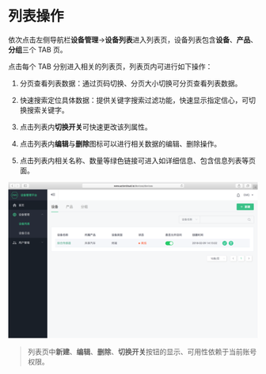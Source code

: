 # 列表操作

依次点击左侧导航栏**设备管理**->**设备列表**进入列表页，设备列表包含**设备**、**产品**、**分组**三个 TAB 页。

点击每个 TAB 分别进入相关的列表页，列表页内可进行如下操作：

1. 分页查看列表数据：通过页码切换、分页大小切换可分页查看列表数据。

2. 快速搜索定位具体数据：提供关键字搜索过滤功能，快速显示指定信心，可切换搜索关键字。

3. 点击列表内**切换开关**可快速更改该列属性。

4. 点击列表内**编辑**与**删除**图标可以进行相关数据的编辑、删除操作。

5. 点击列表内相关名称、数量等绿色链接可进入如详细信息、包含信息列表等页面。

![](/assets/device_list.png)

> 列表页中**新建**、**编辑**、**删除**、**切换开关**按钮的显示、可用性依赖于当前账号权限。
